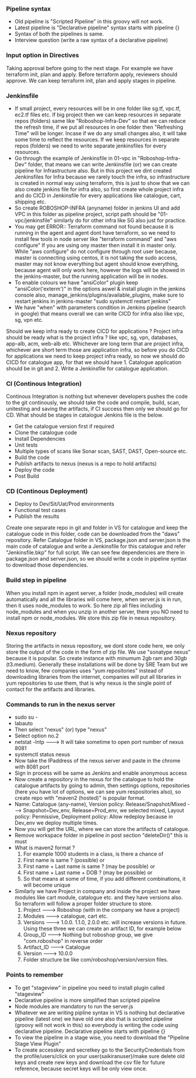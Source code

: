### Pipeline syntax
- Old pipeline is "Scripted Pipeline" in this groovy will not work.
- Latest pipeline is "Declarative pipeline" syntax starts with pipeline {}
- Syntax of both the pipelines is same.
- Interview question (write a raw syntax of a declarative pipeline)

### Input option in Directives
Taking approval before going to the next stage. For example we have terraform init, plan and apply. Before terraform apply, reviewers should approve. We can keep terraform init, plan and apply stages in pipeline.

### Jenkinsfile
- If small project, every resources will be in one folder like sg.tf, vpc.tf, ec2.tf files etc. If big
  project then we can keep resources in separate repos (folders) same like "Roboshop-Infra-Dev" so that
  we can reduce the refresh time, if we put all resources in one folder then "Refreshing Time" will be
  longer. Incase if we do any small changes also, it will take some time to reflect the resources. If we
  keep resources in separate repos (folders) we need to write separate jenkinsfiles for every resources.
- Go through the example of Jenkinsfile in 01-vpc in "Roboshop-Infra-Dev" folder, that means we can write
  Jenkinsfile (or) we can create pipeline for Infrastructure also. But in this project we dint created
  Jenkinsfiles for Infra because we rarely touch the infra, so infrastructure is created in normal way using
  terraform, this is just to show that we can also create jenkins file for infra also, so first create whole
  project infra and do CICD in Jenkinsfile for every applications like catalogue, cart, shipping etc.
- So create ROBOSHOP-INFRA (anyname) folder in jenkins UI and add VPC in this folder as pipeline project,
  script path should be "01-vpc/jenkinsfile" similarly do for other infra like SG also just for practice.
- You may get ERROR:: Terraform command not found because it is running in the agent and agent dont have 
  terraform, so we need to install few tools in node server like "terraform command" and "aws configure" If
  you are using ony master then install it in master only. While "aws configure" do not configure through root
  user because, master is connecting using centos, it is not taking the sudo access, master may not know
  everything but agent should know everything, because agent will only work here, however the logs will be
  showed in the jenkins-master, but the running application will be in nodes.
- To enable colours we have "ansiColor" plugin keep "ansiColor('exterm')" in the options aswel & install
  plugin in the jenkins console also, manage_jenkins/plugins/available_plugins, make sure to restart jenkins
  in jenkins-master "sudo systemctl restart jenkins"
- We have "when" with parameters condition in Jenkins pipeline (search in google) that means overall we can
  write CICD for infra also like vpc, sg, vpn etc.

Should we keep infra ready to create CICD for applications ? Project infra should be ready what is the project infra ? like vpc, sg, vpn, databases, app-alb, acm, web-alb etc. Whichever are long term that are project infra, whichever are short term those are application infra, so before you do CICD for applications we need to keep project infra ready, so now we should do CICD for catalogue app, for that we should have 1. Catalogue application should be in git and 2. Write a Jenkinsfile for catalogue application.

### CI (Continous Integration)
Continous Integration is nothing but whenever developers pushes the code to the git continously, we should take the code and compile, build, scan, unitesting and saving the artifacts, if CI success then only we should go for CD. What should be stages in catalogue Jenkins file is the below.
- Get the catalogue version first if required
- Clone the catalogue code
- Install Dependencies
- Unit tests
- Multiple types of scans like Sonar scan, SAST, DAST, Open-source etc.
- Build the code
- Publish artifacts to nexus (nexus is a repo to hold artifacts)
- Deploy the code
- Post Build

### CD (Continous Deployment)
- Deploy to Dev/Sit/Uat/Prod environments
- Functional test cases
- Publish the results

Create one separate repo in git and folder in VS for catalogue and keep the catalogue code in this folder, code can be downloaded from the "daws" repository. Refer Catalogue folder in VS, package.json and server.json is the main code of catalogue and write a Jenkinsfile for this catalogue and refer "Jenkinsfile.bkp" for full script. We can see few dependencies are there in package.json and server.json, so we should write a code in pipeline syntax to download those dependencies.

### Build step in pipeline
When you install npm in agent server, a folder (node_modules) will create automatically and all the libraries will come here, when server.js is in run, then it uses node_modules to work. So here zip all files including node_modules and when you unzip in another server, there you NO need to install npm or node_modules. We store this zip file in nexus repository.

### Nexus repository
Storing the artifacts in nexus repository, we dont store code here, we only store the output of the code in the form of zip file. We use "sonatype nexus" because it is popular. So create instance with minumum 2gb ram and 30gb (t3.medium). Generally these installations will be done by SRE Team but we need to know, few companies uses "yum repositories" instead of downloading libraries from the internet, companies will put all libraries in yum repositories to use them, that is why nexus is the single point of contact for the artifacts and libraries.

### Commands to run in the nexus server
- sudo su -
- labauto
- Then select "nexus" (or) type "nexus"
- Select option no.2
- netstat -lntp ---> It will take sometime to open port number of nexus 8081
- systemctl status nexus
- Now take the IPaddress of the nexus server and paste in the chrome with 8081 port
- Sign in process will be same as Jenkins and enable anonymous access
- Now create a repository in the nexus for the catalogue to hold the catalogue artifacts by going to admin,
  then settings options, repositories (here you have lot of options, we can see yum respositories also), so
  create repo with "maven2 (hosted)" is popular format.
- Name: Catalogue (any-name), Version policy: Release/Snapshot/Mixed ---> Snapshot=Dev_env, Release=Prod_env,
  we selected mixed, Layout policy: Permissive, Deployment policy: Allow redeploy because in Dev_env we deploy
  multiple times.
- Now you will get the URL, where we can store the artifacts of catalogue.
- Remove workspace folder in pipeline in post section "deleteDir()" this is must
- What is maven2 format ?
  1. For example 1000 students in a class, is there a chance of
  2. First name is same ? (possible) or
  3. First name + Last name is same ? (may be possible) or
  4. First name + Last name + DOB ? (may be possible) or
  5. So that means at some of time, if you add different combinations, it will become unique
- Similarly we have Project in company and inside the project we have modules like cart module, catalogue etc.
  and they have versions also. So terraform will follow a proper folder structure to store.
  1. Project  ---> Roboshop (with in the company we have a project)
  2. Modules ---> catalogue, cart etc.
  3. Versions ---> 1.0.0. 1.1.0, 2.0.0 etc. will increase versions in future. Using these three we can create
     an artifact ID, for example below
  4. Group_ID ---> Nothing but roboshop group, we give "com.roboshop" in reverse order
  5. Artifact_ID ---> Catalogue
  6. Version ---> 10.0.0
  7. Folder structure be like com/roboshop/version/version files.

### Points to remember
- To get "stageview" in pipeline you need to install plugin called "stageview"
- Declarative pipeline is more simplified than scripted pipeline
- Node modules are mandatory to run the server.js
- Whatever we are writing pipline syntax in VS is nothing but declarative pipeline (latest one) we have old
  one also that is scripted pipeline (groovy will not work in this) so everybody is writing the code using
  declarative pipeline. Declarative pipeline starts with pipeline {}
- To view the pipeline in a stage wise, you need to download the "Pipeline Stage View Plugin"
- To create accesskey and secretkey go to the SecurityCredentials from the profile/users/click on your
  user(saikiranuser)/make sure delete old keys and create new keys and download the csv file for future
  reference, because secret keys will be only view once.
